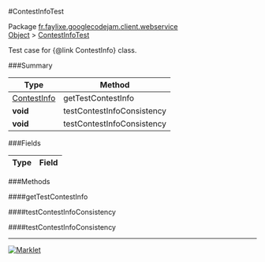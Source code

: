 #ContestInfoTest

Package [fr.faylixe.googlecodejam.client.webservice](../)<br>
[Object](../../../../java/langObject.md) > [ContestInfoTest](ContestInfoTest.md)

Test case for {@link ContestInfo} class.

###Summary


| Type | Method |
| --- | --- |
| [ContestInfo](ContestInfo.md) | getTestContestInfo |
| **void** | testContestInfoConsistency |
| **void** | testContestInfoConsistency |

###Fields


| Type | Field |
| --- | --- |

###Methods

####getTestContestInfo


####testContestInfoConsistency


####testContestInfoConsistency


---
[![Marklet](https://img.shields.io/badge/Generated%20by-Marklet-green.svg)](https://github.com/Faylixe/marklet)